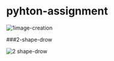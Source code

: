 # pyhton-assignment

![1image-creation](https://user-images.githubusercontent.com/92572647/225615378-7f56cac9-657a-4bee-ab26-53c27260110f.png)



###2-shape-drow

![2 shape-drow](https://user-images.githubusercontent.com/92572647/225615506-3be0fa51-49c5-4782-b3d3-4f2a0f2f5ad1.png)

